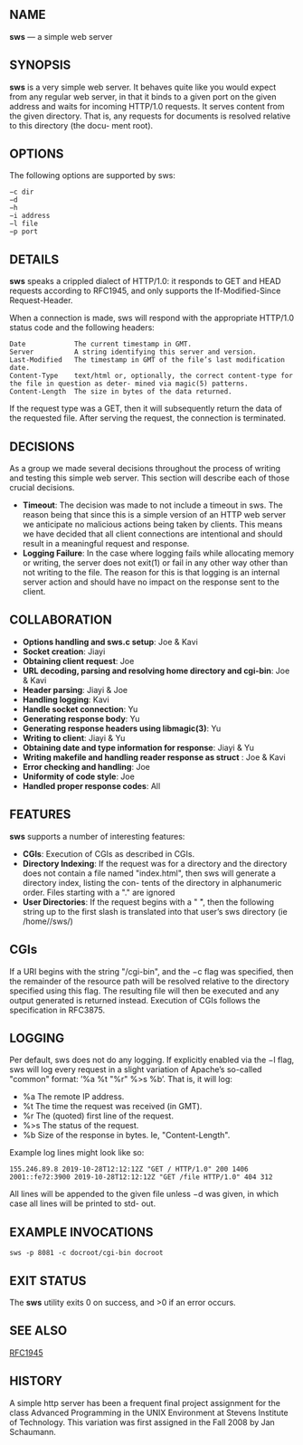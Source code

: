 ## NAME
**sws** — a simple web server

## SYNOPSIS
**sws** is a very simple web server. It behaves quite like you would expect from any regular web server, in that it binds to a given port on the given address and waits for incoming HTTP/1.0 requests. It serves content from the given directory. That is, any requests for documents is resolved relative to this directory (the docu- ment root).

## OPTIONS
The following options are supported by sws:
```
−c dir 
−d
−h
−i address
−l file
−p port
```

## DETAILS
**sws** speaks a crippled dialect of HTTP/1.0: it responds to GET and HEAD requests according to RFC1945, and only supports the If-Modified-Since Request-Header.

When a connection is made, sws will respond with the appropriate HTTP/1.0 status code and the following headers:

```
Date            The current timestamp in GMT.
Server          A string identifying this server and version.
Last-Modified   The timestamp in GMT of the file’s last modification date.
Content-Type    text/html or, optionally, the correct content-type for the file in question as deter- mined via magic(5) patterns.
Content-Length  The size in bytes of the data returned.
```

If the request type was a GET, then it will subsequently return the data of the requested file. After serving the request, the connection is terminated.

## DECISIONS
As a group we made several decisions throughout the process of writing and testing this simple web server. This section will describe each of those crucial decisions. 
- **Timeout**: The decision was made to not include a timeout in sws. The reason being that since this is a simple version of an HTTP web server we anticipate no malicious actions being taken by clients. This means we have decided that all client connections are intentional and should result in a meaningful request and response.
- **Logging Failure**: In the case where logging fails while allocating memory or writing, the server does not exit(1) or fail in any other way other than not writing to the file. The reason for this is that logging is an internal server action and should have no impact on the response sent to the client.

## COLLABORATION
- **Options handling and sws.c setup**: Joe & Kavi
- **Socket creation**: Jiayi
- **Obtaining client request**: Joe
- **URL decoding, parsing and resolving home directory and cgi-bin**: Joe & Kavi
- **Header parsing**: Jiayi & Joe
- **Handling logging**: Kavi
- **Handle socket connection**: Yu
- **Generating response body**: Yu
- **Generating response headers using libmagic(3)**:  Yu
- **Writing to client**: Jiayi & Yu
- **Obtaining date and type information for response**: Jiayi & Yu
- **Writing makefile and handling reader response as struct** : Joe & Kavi
- **Error checking and handling**: Joe
- **Uniformity of code style**: Joe
- **Handled proper response codes**: All

## FEATURES
**sws** supports a number of interesting features:

- **CGIs**: Execution of CGIs as described in CGIs.
- **Directory Indexing**: If the request was for a directory and the directory does not contain a file named "index.html", then sws will generate a directory index, listing the con- tents of the directory in alphanumeric order. Files starting with a "." are ignored
- **User Directories**: If the request begins with a " ̃", then the following string up to the first slash is translated into that user’s sws directory (ie /home/<user>/sws/)

## CGIs
If a URI begins with the string "/cgi-bin", and the −c flag was specified, then the remainder of the resource path will be resolved relative to the directory specified using this flag. The resulting file will then be executed and any output generated is returned instead. Execution of CGIs follows the specification in RFC3875.
    
## LOGGING
Per default, sws does not do any logging. If explicitly enabled via the −l flag, sws will log every request in a slight variation of Apache’s so-called "common" format: ’%a %t "%r" %>s %b’. That is, it will log:
- %a  The remote IP address.
- %t  The time the request was received (in GMT).
- %r  The (quoted) first line of the request.
- %>s The status of the request.
- %b  Size of the response in bytes. Ie, "Content-Length".
    
Example log lines might look like so:
```
155.246.89.8 2019-10-28T12:12:12Z "GET / HTTP/1.0" 200 1406
2001::fe72:3900 2019-10-28T12:12:12Z "GET /file HTTP/1.0" 404 312
```
All lines will be appended to the given file unless −d was given, in which case all lines will be printed to std- out.

## EXAMPLE INVOCATIONS
```
sws -p 8081 -c docroot/cgi-bin docroot
```
## EXIT STATUS
The **sws** utility exits 0 on success, and >0 if an error occurs.

## SEE ALSO
[RFC1945](https://www.ietf.org/rfc/rfc1945.txt)

## HISTORY
A simple http server has been a frequent final project assignment for the class Advanced Programming in the UNIX Environment at Stevens Institute of Technology. This variation was first assigned in the Fall 2008 by Jan Schaumann.
